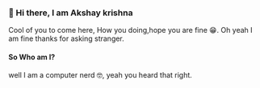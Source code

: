 ### 👋 Hi there, I am Akshay krishna 

Cool of you to come here, How you doing,hope you are fine :grin:. Oh yeah I am fine thanks for asking stranger.

#### So Who am I?
well I am a computer nerd :nerd_face:, yeah you heard that right. 

<!--
**akshay-krishna/akshay-krishna** is a ✨ _special_ ✨ repository because its `README.md` (this file) appears on your GitHub profile.

Here are some ideas to get you started:

- 🔭 I’m currently working on ...
- 🌱 I’m currently learning ...
- 👯 I’m looking to collaborate on ...
- 🤔 I’m looking for help with ...
- 💬 Ask me about ...
- 📫 How to reach me: ...
- 😄 Pronouns: ...
- ⚡ Fun fact: ...
-->
